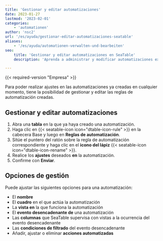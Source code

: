 ```yaml
---
title: 'Gestionar y editar automatizaciones'
date: 2023-01-27
lastmod: '2023-02-01'
categories:
    - 'automationen'
author: 'nsc2'
url: '/es/ayuda/gestionar-editar-automatizaciones-seatable'
aliases:
    - '/es/ayuda/automationen-verwalten-und-bearbeiten'
seo:
    title: 'Gestionar y editar automatizaciones en SeaTable'
    description: 'Aprenda a administrar y modificar automatizaciones existentes: configure triggers, altere acciones y mantenga sus procesos automáticos siempre actualizados.'

---
```


{{< required-version "Empresa" >}}

Para poder realizar ajustes en las automatizaciones ya creadas en cualquier momento, tiene la posibilidad de gestionar y editar las reglas de automatización creadas.

## Gestionar y editar automatizaciones

1. Abra una **tabla** en la que ya haya creado una automatización.
2. Haga clic en {{< seatable-icon icon="dtable-icon-rule" >}} en la cabecera Base y luego en **Reglas de automatización**.
3. Sitúe el puntero del ratón sobre la regla de automatización correspondiente y haga clic en el **icono del lápiz** {{< seatable-icon icon="dtable-icon-rename" >}}.
4. Realice los **ajustes** deseados **en** la automatización.
5. Confirme con **Enviar**.

## Opciones de gestión

Puede ajustar las siguientes opciones para una automatización:

- El **nombre**
- El **cuadro** en el que actúa la automatización
- La **vista en** la que funciona la automatización
- El **evento desencadenante de** una automatización
- Las **columnas** que SeaTable supervisa con vistas a la ocurrencia del evento desencadenante
- Las **condiciones de filtrado** del evento desencadenante
- Añadir, ajustar o eliminar **acciones automatizadas**
